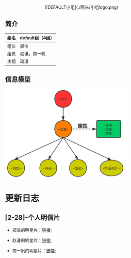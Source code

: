 <div align=center>   
    ![DEFAULT小组](./图床/小组logo.png)
</div> 

## 简介

| 组名 | default组（4组） |
| ---- | ---------------- |
| 组长 | 郑浩             |
| 组员 | 赵谦，商一帆     |
| 主题 | 动漫             |

## 信息模型
![信息模型](./图床/信息模型.png)

# 更新日志

## [2-28]-个人明信片

* 郑浩的明星片：[链接](./2-28小组明信片/zhenghao.xml);

* 赵谦的明星片：[链接]();

* 商一帆的明星片：[链接]();

  



